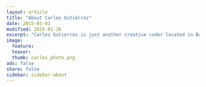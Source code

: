 ```yaml
---
layout: article
title: "About Carles Gutiérrez"
date: 2015-01-01
modified: 2015-01-26
excerpt: "Carles Gutierres is just another creative coder located in Barcelona"
image:
  feature: 
  teaser: 
  thumb: carles_photo.png
ads: false
share: false
sidebar: sidebar-about
---
```


